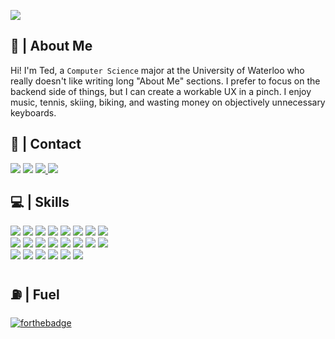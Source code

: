 ![](https://komarev.com/ghpvc/?username=ted-he&style=for-the-badge&color=444444)  
## :wave: | About Me
Hi! I'm Ted, a `Computer Science` major at the University of Waterloo who really doesn't like writing long "About Me" sections. I prefer to focus on the backend side of things, but I can create a workable UX in a pinch. I enjoy music, tennis, skiing, biking, and wasting money on objectively unnecessary keyboards.

## :calling: | Contact  
<a href="https://www.linkedin.com/in/ted-h-04/">![](https://img.shields.io/badge/linkedin-%230072B1.svg?style=for-the-badge&logo=LinkedIn&logoColor=white)</a>
<a href="https://i.imgur.com/AD3MbBi.jpeg">![](https://img.shields.io/badge/L1FT%238580-%235865F2.svg?style=for-the-badge&logo=Discord&logoColor=white)</a>
<a href="mailto:ted.he04@gmail.com">![](https://img.shields.io/badge/email-%23BB001B.svg?style=for-the-badge&logo=Gmail&logoColor=white) </a>
<a href="https://github.com/ted-he/">![](https://img.shields.io/badge/recursion-%23444444.svg?style=for-the-badge&logo=GitHub&logoColor=white)</a>

## :computer: | Skills
![](https://img.shields.io/badge/java-%23F89820.svg?style=for-the-badge&logo=CoffeeScript&logoColor=white)
![](https://img.shields.io/badge/javascript-%23444444.svg?style=for-the-badge&logo=JavaScript&logoColor=%23F7DF1E)
![](https://img.shields.io/badge/python-%23306998.svg?style=for-the-badge&logo=Python&logoColor=%23FFD43B)
![](https://img.shields.io/badge/sql-%23444444.svg?style=for-the-badge&logo=Databricks&logoColor=white)
![](https://img.shields.io/badge/c%2B%2B-%23005697.svg?style=for-the-badge&logo=C%2B%2B&logoColor=white)
![](https://img.shields.io/badge/html-%23dc4b25.svg?style=for-the-badge&logo=HTML5&logoColor=white)
![](https://img.shields.io/badge/latex-%23007C7C.svg?style=for-the-badge&logo=Overleaf&logoColor=white)
![](https://img.shields.io/badge/css-%230B74B8.svg?style=for-the-badge&logo=CSS3&logoColor=white)  
![](https://img.shields.io/badge/firebase-%23F57C00.svg?style=for-the-badge&logo=Firebase&logoColor=white)
![](https://img.shields.io/badge/gcp-%234285F4.svg?style=for-the-badge&logo=GoogleCloud&logoColor=white)
![](https://img.shields.io/badge/node.js-%23339933.svg?style=for-the-badge&logo=Node.js&logoColor=white)
![](https://img.shields.io/badge/express.js-%23444444.svg?style=for-the-badge&logo=Express&logoColor=white)
![](https://img.shields.io/badge/opencv-%23F00000.svg?style=for-the-badge&logo=OpenCV&logoColor=white)
![](https://img.shields.io/badge/numpy-%234BA5C8.svg?style=for-the-badge&logo=NumPy&logoColor=white)
![](https://img.shields.io/badge/mysql-%23F29111.svg?style=for-the-badge&logo=MySQL&logoColor=white)
![](https://img.shields.io/badge/react.js-%23444444.svg?style=for-the-badge&logo=React&logoColor=%2361dbfb)  
![](https://img.shields.io/badge/vs%20code-%230098FF.svg?style=for-the-badge&logo=VisualStudioCode&logoColor=white)
![](https://img.shields.io/badge/bash-%23272F36.svg?style=for-the-badge&logo=GNUBash&logoColor=white)
![](https://img.shields.io/badge/git-%23E84E23.svg?style=for-the-badge&logo=Git&logoColor=white)
![](https://img.shields.io/badge/insomnia-%234000BF.svg?style=for-the-badge&logo=Insomnia&logoColor=white)
![](https://img.shields.io/badge/postman-%23FF6C37.svg?style=for-the-badge&logo=Postman&logoColor=white)
![](https://img.shields.io/badge/intellij-%238358a8.svg?style=for-the-badge&logo=IntelliJIDEA&logoColor=white)

## :fuelpump: | Fuel
[![forthebadge](https://forthebadge.com/images/badges/powered-by-coffee.svg)](https://forthebadge.com)
